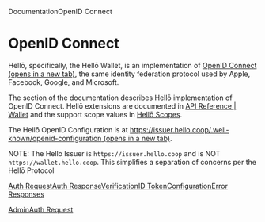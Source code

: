 DocumentationOpenID Connect

# OpenID Connect

Hellō, specifically, the Hellō Wallet, is an implementation of [OpenID Connect (opens in a new tab)](https://openid.net/specs/openid-connect-core-1_0.html), the same identity federation protocol used by Apple, Facebook, Google, and Microsoft.

The section of the documentation describes Hellō implementation of OpenID Connect. Hellō extensions are documented in [API Reference | Wallet](/docs/apis/wallet/) and the support scope values in [Hellō Scopes](/docs/scopes/).

The Hellō OpenID Configuration is at [https://issuer.hello.coop/.well-known/openid-configuration (opens in a new tab)](https://issuer.hello.coop/.well-known/openid-configuration).

NOTE: The Hellō Issuer is `https://issuer.hello.coop` and is NOT `https://wallet.hello.coop`. This simplifies a separation of concerns per the Hellō Protocol

[Auth Request](/docs/oidc/request/)[Auth Response](/docs/oidc/response/)[Verification](/docs/oidc/verification/)[ID Token](/docs/oidc/token/)[Configuration](/docs/oidc/config/)[Error Responses](/docs/oidc/errors/)

[Admin](/docs/apis/admin/ "Admin")[Auth Request](/docs/oidc/request/ "Auth Request")